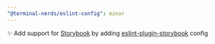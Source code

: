 ```yaml
---
"@terminal-nerds/eslint-config": minor
---
```


✨ Add support for [Storybook] by adding [eslint-plugin-storybook] config

[storybook]: https://storybook.js.org/
[eslint-plugin-storybook]: https://github.com/storybookjs/eslint-plugin-storybook
